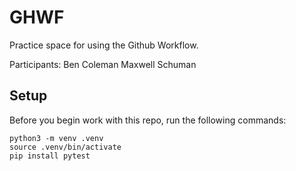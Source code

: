 
# GHWF

Practice space for using the Github Workflow.

Participants:
Ben Coleman
Maxwell Schuman

## Setup

Before you begin work with this repo, run the following commands:

```
python3 -m venv .venv
source .venv/bin/activate
pip install pytest
```
